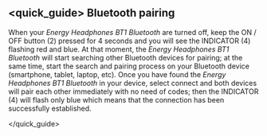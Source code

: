 ## <quick_guide> Bluetooth pairing

When your *Energy Headphones BT1 Bluetooth* are turned off, keep the ON / OFF button (2) pressed for 4 seconds and you will see the INDICATOR (4) flashing red and blue. At that moment, the *Energy Headphones BT1 Bluetooth* will start searching other Bluetooth devices for pairing; at the same time, start the search and pairing process on your Bluetooth device (smartphone, tablet, laptop, etc). Once you have found the *Energy Headphones BT1 Bluetooth* in your device, select connect and both devices will pair each other immediately with no need of codes; then the INDICATOR (4) will flash only blue which means that the connection has been successfully established.

</unique> </quick_guide>
